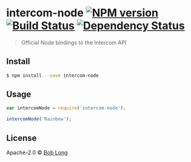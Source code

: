 # intercom-node [![NPM version][npm-image]][npm-url] [![Build Status][travis-image]][travis-url] [![Dependency Status][daviddm-image]][daviddm-url]
> Official Node bindings to the Intercom API


## Install

```sh
$ npm install --save intercom-node
```


## Usage

```js
var intercomNode = require('intercom-node');

intercomNode('Rainbow');
```

## License

Apache-2.0 © [Bob Long]()


[npm-image]: https://badge.fury.io/js/intercom-node.svg
[npm-url]: https://npmjs.org/package/intercom-node
[travis-image]: https://travis-ci.org/intercom/intercom-node.svg?branch=master
[travis-url]: https://travis-ci.org/intercom/intercom-node
[daviddm-image]: https://david-dm.org/intercom/intercom-node.svg?theme=shields.io
[daviddm-url]: https://david-dm.org/intercom/intercom-node
